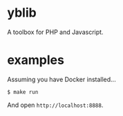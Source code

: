 # yblib

A toolbox for PHP and Javascript.

# examples

Assuming you have Docker installed...
```
$ make run
```

And open `http://localhost:8888`.

